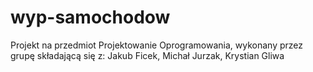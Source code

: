 # wyp-samochodow
Projekt na przedmiot Projektowanie Oprogramowania,
wykonany przez grupę składającą się z:
Jakub Ficek, Michał Jurzak, Krystian Gliwa
